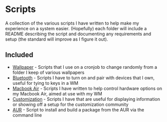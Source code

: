 # Scripts

A collection of the various scripts I have written to help make my experience on a
system easier.  (Hopefully) each folder will include a README describing the script
and documenting any requirements and setup (the standard will improve as I figure
it out).

## Included

- [Wallpaper](wallpaper/README.md) - Scripts that I use on a cronjob to change 
  randomly from a folder I keep of various wallpapers
- [Bluetooth](bluetooth/README.md) - Scripts I have to turn on and pair with devices
  that I own, useful for tying to keys in a WM
- [Macbook Air](mba/README.md) - Scripts I have written to help control hardware 
  options on my Macbook Air, aimed at use with my WM
- [Customization](customization/README.md) - Scripts I have that are useful for 
  displaying information or showing off a setup for the customization community
- [AUR](aur/README.md) - Script to install and build a package from the AUR via the
  command line
